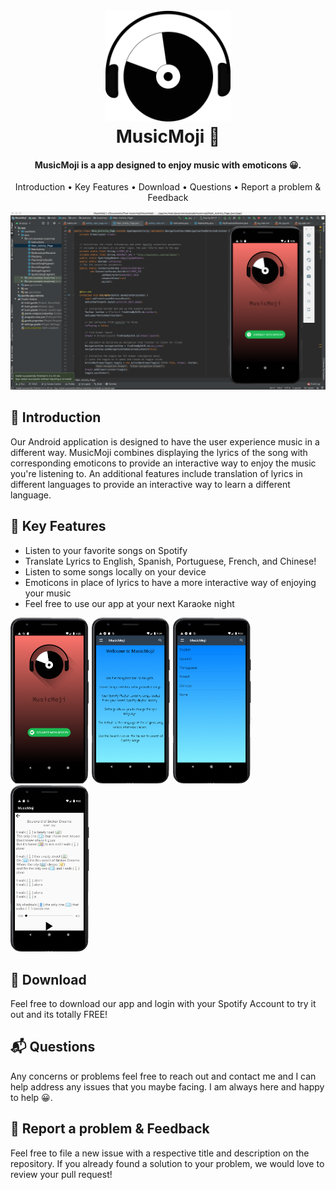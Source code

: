 
<h1 align="center">
  <br>
  <img src="https://github.com/justinkwan20/MusicMoji/blob/master/recordHeadphones.png" width="200"></a>
  <br>
  MusicMoji 🎵
  <br>
</h1>

<h4 align="center">MusicMoji is a app designed to enjoy music with emoticons 😀.</h4>

<p align="center">
  <a ref="#Introduction">Introduction</a> •
  <a ref="#key-features">Key Features</a> •
  <a ref="#download">Download</a> •
  <a ref="#Questions">Questions</a> •
  <a ref="#Problem">Report a problem & Feedback</a> 

</p>

![screenshot](https://github.com/justinkwan20/MusicMoji/blob/master/MusicMoji.png)

## 👋 Introduction
Our Android application is designed to have the user experience music in a different way. MusicMoji combines displaying the lyrics of the song with corresponding emoticons to provide an interactive way to enjoy the music you're listening to. An additional features include translation of lyrics in different languages to provide an interactive way to learn a different language.

## 🔑 Key Features

* Listen to your favorite songs on Spotify
* Translate Lyrics to English, Spanish, Portuguese, French, and Chinese!
* Listen to some songs locally on your device
* Emoticons in place of lyrics to have a more interactive way of enjoying your music
* Feel free to use our app at your next Karaoke night

<p float="left">
  <img src="https://github.com/justinkwan20/MusicMoji/blob/master/titleScreen2.png" width="25%" />
  <img src="https://github.com/justinkwan20/MusicMoji/blob/master/Description2.png" width="25%" /> 
  <img src="https://github.com/justinkwan20/MusicMoji/blob/master/languageNew2.png" width="25%" />
  <img src="https://github.com/justinkwan20/MusicMoji/blob/master/example2.png" width="25%" />
</p>

## 📲 Download
Feel free to download our app and login with your Spotify Account to try it out and its totally FREE!

## 📬 Questions
Any concerns or problems feel free to reach out and contact me and I can help address any issues that you maybe facing. I am always here and happy to help 😀.

## 🤝 Report a problem & Feedback
Feel free to file a new issue with a respective title and description on the repository. If you already found a solution to your problem, we would love to review your pull request!
